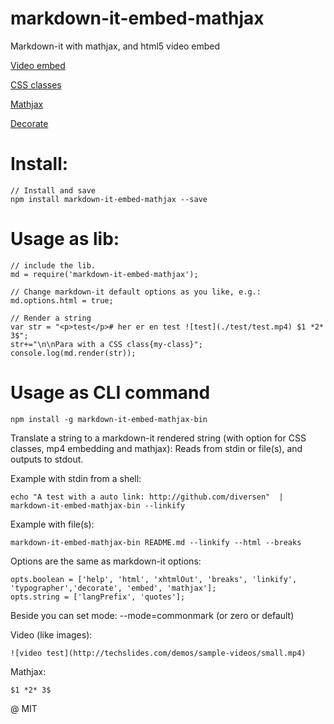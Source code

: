 # markdown-it-embed-mathjax

Markdown-it with mathjax, and html5 video embed

[Video embed](https://www.npmjs.com/package/markdown-it-html5-embed)

[CSS classes](https://github.com/andrey-p/markdown-it-classy)

[Mathjax](https://www.npmjs.com/package/markdown-it-mathjax)

[Decorate](https://github.com/rstacruz/markdown-it-decorate) 

# Install: 

    // Install and save
    npm install markdown-it-embed-mathjax --save

# Usage as lib: 

    // include the lib.
    md = require('markdown-it-embed-mathjax');

    // Change markdown-it default options as you like, e.g.: 
    md.options.html = true;

    // Render a string
    var str = "<p>test</p># her er en test ![test](./test/test.mp4) $1 *2* 3$";
    str+="\n\nPara with a CSS class{my-class}";
    console.log(md.render(str));

# Usage as CLI command

    npm install -g markdown-it-embed-mathjax-bin

Translate a string to a markdown-it rendered string (with option for CSS classes, mp4 embedding and mathjax): 
Reads from stdin or file(s), and outputs to stdout. 

Example with stdin from a shell: 

    echo "A test with a auto link: http://github.com/diversen"  | markdown-it-embed-mathjax-bin --linkify

Example with file(s): 
     
    markdown-it-embed-mathjax-bin README.md --linkify --html --breaks

Options are the same as markdown-it options:

    opts.boolean = ['help', 'html', 'xhtmlOut', 'breaks', 'linkify', 'typographer','decorate', 'embed', 'mathjax'];
    opts.string = ['langPrefix', 'quotes'];

Beside you can set mode: --mode=commonmark (or zero or default)

Video (like images):

    ![video test](http://techslides.com/demos/sample-videos/small.mp4)

Mathjax: 

    $1 *2* 3$

@ MIT

